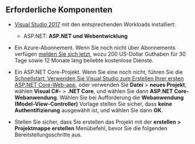 ## <a name="prerequisites"></a>Erforderliche Komponenten

* [Visual Studio 2017](https://visualstudio.microsoft.com/downloads/?utm_medium=microsoft&utm_source=docs.microsoft.com&utm_campaign=button+cta&utm_content=download+vs2017) mit den entsprechenden Workloads installiert:
  * ASP.NET: **ASP.NET und Webentwicklung**

* Ein Azure-Abonnement. Wenn Sie noch nicht über Abonnements verfügen [melden Sie sich jetzt](https://azure.microsoft.com/free/dotnet/), wozu 200 US-Dollar Guthaben für 30 Tage sowie 12 Monate lang beliebte kostenlose Dienste.

* Ein ASP.NET Core-Projekt. Wenn Sie eine noch nicht, führen Sie die [Schnellstart: Verwenden Sie Visual Studio zum Erstellen Ihrer ersten ASP.NET Core-Web-app](../../ide/quickstart-aspnet-core.md), oder verwenden Sie **Datei** > **neues Projekt**, wählen **Visual C#-** > **.NET Core**, und wählen Sie dann **ASP.NET Core-Webanwendung**. Wählen Sie bei Aufforderung die **Webanwendung (Model-View-Controller)** Vorlage stellen Sie sicher, dass **keine Authentifizierung** ausgewählt ist, und wählen Sie dann **OK**.

* Stellen Sie sicher, dass Sie erstellen das Projekt mit der **erstellen > Projektmappe erstellen** Menübefehl, bevor Sie die folgenden Bereitstellungsschritte aus.